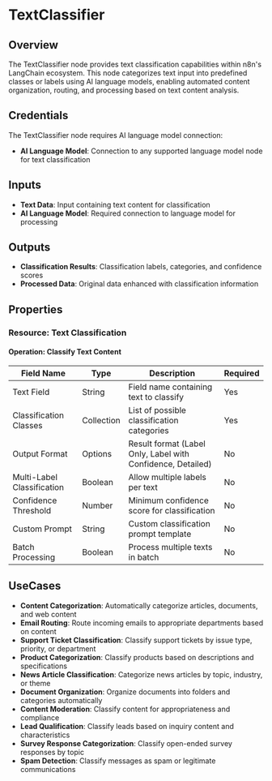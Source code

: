 # TextClassifier

## Overview

The TextClassifier node provides text classification capabilities within n8n's LangChain ecosystem. This node categorizes text input into predefined classes or labels using AI language models, enabling automated content organization, routing, and processing based on text content analysis.

## Credentials

The TextClassifier node requires AI language model connection:

- **AI Language Model**: Connection to any supported language model node for text classification

## Inputs

- **Text Data**: Input containing text content for classification
- **AI Language Model**: Required connection to language model for processing

## Outputs

- **Classification Results**: Classification labels, categories, and confidence scores
- **Processed Data**: Original data enhanced with classification information

## Properties

### Resource: Text Classification

#### Operation: Classify Text Content

| Field Name | Type | Description | Required |
|---|---|---|---|
| Text Field | String | Field name containing text to classify | Yes |
| Classification Classes | Collection | List of possible classification categories | Yes |
| Output Format | Options | Result format (Label Only, Label with Confidence, Detailed) | No |
| Multi-Label Classification | Boolean | Allow multiple labels per text | No |
| Confidence Threshold | Number | Minimum confidence score for classification | No |
| Custom Prompt | String | Custom classification prompt template | No |
| Batch Processing | Boolean | Process multiple texts in batch | No |

## UseCases

- **Content Categorization**: Automatically categorize articles, documents, and web content
- **Email Routing**: Route incoming emails to appropriate departments based on content
- **Support Ticket Classification**: Classify support tickets by issue type, priority, or department
- **Product Categorization**: Classify products based on descriptions and specifications
- **News Article Classification**: Categorize news articles by topic, industry, or theme
- **Document Organization**: Organize documents into folders and categories automatically
- **Content Moderation**: Classify content for appropriateness and compliance
- **Lead Qualification**: Classify leads based on inquiry content and characteristics
- **Survey Response Categorization**: Classify open-ended survey responses by topic
- **Spam Detection**: Classify messages as spam or legitimate communications 
